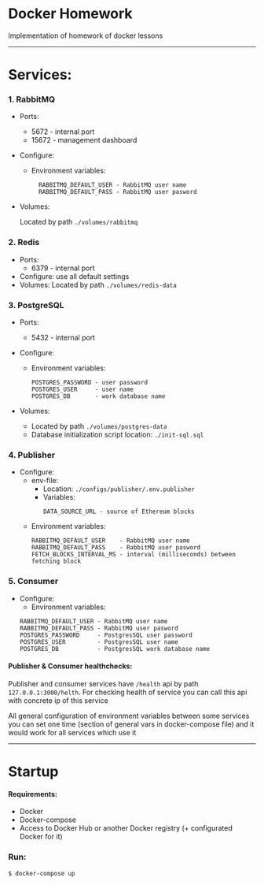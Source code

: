 # Docker Homework
Implementation of homework of docker lessons

---
# Services: 
### 1. RabbitMQ

* Ports:
    * 5672 - internal port
    * 15672 - management dashboard
* Configure:
    * Environment variables:
        ```
          RABBITMQ_DEFAULT_USER - RabbitMQ user name
          RABBITMQ_DEFAULT_PASS - RabbitMQ user pasword
        ```
* Volumes:
  
    Located by path `./volumes/rabbitmq`

### 2. Redis

* Ports:
    * 6379 - internal port
* Configure:
    use all default settings
* Volumes:
  Located by path `./volumes/redis-data`

### 3. PostgreSQL
* Ports:
    * 5432 - internal port

* Configure:
    * Environment variables:
        ```
        POSTGRES_PASSWORD - user password
        POSTGRES_USER     - user name
        POSTGRES_DB       - work database name
        ```
* Volumes:
    * Located by path `./volumes/postgres-data`
    * Database initialization script location: `./init-sql.sql`
    
    
### 4. Publisher
* Configure:
    * env-file: 
      * Location: `./configs/publisher/.env.publisher`
      * Variables:
        ```
        DATA_SOURCE_URL - source of Ethereum blocks
        ```
    * Environment variables:
        ```
        RABBITMQ_DEFAULT_USER    - RabbitMQ user name
        RABBITMQ_DEFAULT_PASS    - RabbitMQ user pasword
        FETCH_BLOCKS_INTERVAL_MS - interval (milliseconds) between fetching block 
        ```

### 5. Consumer
* Configure:
    * Environment variables:
    ```
    RABBITMQ_DEFAULT_USER - RabbitMQ user name
    RABBITMQ_DEFAULT_PASS - RabbitMQ user pasword
    POSTGRES_PASSWORD     - PostgresSQL user password
    POSTGRES_USER         - PostgresSQL user name
    POSTGRES_DB           - PostgresSQL work database name
    ```

#### Publisher & Consumer healthchecks:
Publisher and consumer services have `/health` api by path `127.0.0.1:3000/helth`. 
For checking health of service you can call this api with concrete ip of this service

All general configuration of environment variables between some services you can set one time (section of general vars in docker-compose file) and it would work for all services which use it

---
# Startup

#### Requirements:
* Docker
* Docker-compose
* Access to Docker Hub or another Docker registry (+ configurated Docker for it)

### Run:
```
$ docker-compose up
```